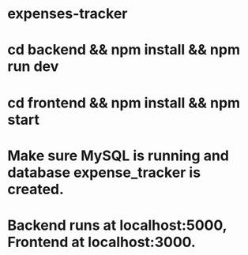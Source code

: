 # expenses-tracker
# cd backend && npm install && npm run dev
# cd frontend && npm install && npm start
# Make sure MySQL is running and database expense_tracker is created.
# Backend runs at localhost:5000, Frontend at localhost:3000.